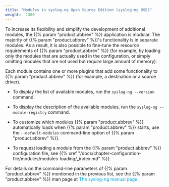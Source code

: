 ```yaml
---
title: "Modules in syslog-ng Open Source Edition (syslog-ng OSE)"
weight:  1300
---
```

<!-- DISCLAIMER: This file is based on the syslog-ng Open Source Edition documentation https://github.com/balabit/syslog-ng-ose-guides/commit/2f4a52ee61d1ea9ad27cb4f3168b95408fddfdf2 and is used under the terms of The syslog-ng Open Source Edition Documentation License. The file has been modified by Axoflow. -->

To increase its flexibility and simplify the development of additional modules, the {{% param "product.abbrev" %}} application is modular. The majority of {{% param "product.abbrev" %}}'s functionality is in separate modules. As a result, it is also possible to fine-tune the resource requirements of {{% param "product.abbrev" %}} (for example, by loading only the modules that are actually used in the configuration, or simply omitting modules that are not used but require large amount of memory).

Each module contains one or more plugins that add some functionality to {{% param "product.abbrev" %}} (for example, a destination or a source driver).

  - To display the list of available modules, run the `syslog-ng --version` command.

  - To display the description of the available modules, run the `syslog-ng --module-registry` command.

  - To customize which modules {{% param "product.abbrev" %}} automatically loads when {{% param "product.abbrev" %}} starts, use the `--default-modules` command-line option of {{% param "product.abbrev" %}}.

  - To request loading a module from the {{% param "product.abbrev" %}} configuration file, see {{% xref "/docs/chapter-configuration-file/modules/modules-loading/_index.md" %}}.

For details on the command-line parameters of {{% param "product.abbrev" %}} mentioned in the previous list, see the {{% param "product.abbrev" %}} man page at <span class="mcFormatColor" style="color: #04aada;">The syslog-ng manual page</span>.
